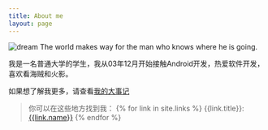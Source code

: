 ```yaml
---
title: About me
layout: page
---
```

![dream](/media/about_wall.kpg)
The world makes way for the man who knows where he is going.

我是一名普通大学的学生，我从03年12月开始接触Android开发，热爱软件开发，喜欢看海贼和火影。

如果想了解我更多，请查看[我的大事记](http://2dxgujun.github.io/my-progress)

> 你可以在这些地方找到我：
{% for link in site.links %}
> {{link.title}}: [{{link.name}}]({{link.url}} "{{link.desc}}")
{% endfor %}